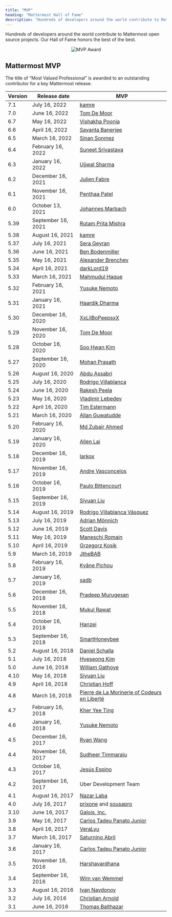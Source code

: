 ```yaml
---
title: "MVP"
heading: "Mattermost Hall of Fame"
description: "Hundreds of developers around the world contribute to Mattermost open source projects. Our Hall of Fame honors the best of the best."
---
```


Hundreds of developers around the world contribute to Mattermost open source projects. Our Hall of Fame honors the best of the best.

<span style="display:block;text-align:center;margin:auto">![MVP Award](/img/mvp_award.png)</span>

## Mattermost MVP
The title of “Most Valued Professional” is awarded to an outstanding contributor for a key Mattermost release.


| Version | Release date       | MVP                                                                               |
|---------|--------------------|-----------------------------------------------------------------------------------|
| 7.1     | July 16, 2022      | [kamre](https://github.com/kamre)                                                 |
| 7.0     | June 16, 2022      | [Tom De Moor](https://github.com/ctlaltdieliet)                                   |
| 6.7     | May 16, 2022       | [Vishakha Poonia](https://github.com/VishakhaPoonia)                              |
| 6.6     | April 16, 2022     | [Sayanta Banerjee](https://github.com/Sayanta66)                                  |
| 6.5     | March 16, 2022     | [Sinan Sonmez](https://github.com/sinansonmez)                                    |
| 6.4     | February 16, 2022  | [Suneet Srivastava](https://github.com/codedsun)                                  |
| 6.3     | January 16, 2022   | [Ujjwal Sharma](https://github.com/shadowshot-x)                                  |
| 6.2     | December 16, 2021  | [Julien Fabre](https://github.com/jufab)                                          |
| 6.1     | November 16, 2021  | [Penthaa Patel](https://github.com/penthaapatel)                                  |
| 6.0     | October 13, 2021   | [Johannes Marbach](https://github.com/Johennes)                                   |
| 5.39    | September 16, 2021 | [Rutam Prita Mishra](https://github.com/Rutam21)                                  |
| 5.38    | August 16, 2021    | [kamre](https://github.com/kamre)                                                 |
| 5.37    | July 16, 2021      | [Sera Geyran](https://github.com/srgyrn)                                          |
| 5.36    | June 16, 2021      | [Ben Bodenmiller](https://github.com/bbodenmiller)                                |
| 5.35    | May 16, 2021       | [Alexander Brenchev](https://github.com/TheDarkestDay)                            |
| 5.34    | April 16, 2021     | [darkLord19](https://github.com/darkLord19)                                       |
| 5.33    | March 16, 2021     | [Mahmudul Haque](https://github.com/mahmud2011)                                   |
| 5.32    | February 16, 2021  | [Yusuke Nemoto](https://github.com/kaakaa)                                        |
| 5.31    | January 16, 2021   | [Haardik Dharma](https://github.com/haardikdharma10)                              |
| 5.30    | December 16, 2020  | [XxLilBoPeepsxX](https://github.com/XxLilBoPeepsxX)                               |
| 5.29    | November 16, 2020  | [Tom De Moor](https://github.com/ctlaltdieliet)                                   |
| 5.28    | October 16, 2020   | [Soo Hwan Kim](https://github.com/josephk96)                                      |
| 5.27    | September 16, 2020 | [Mohan Prasath](https://github.com/openmohan)                                     |
| 5.26    | August 16, 2020    | [Abdu Assabri](https://github.com/abdusabri)                                      |
| 5.25    | July 16, 2020      | [Rodrigo Villablanca](https://github.com/rvillablanca)                            |
| 5.24    | June 16, 2020      | [Rakesh Peela](https://github.com/rakhi2104)                                      |
| 5.23    | May 16, 2020       | [Vladimir Lebedev](https://github.com/nadalfederer)                               |
| 5.22    | April 16, 2020     | [Tim Estermann](https://github.com/der-test)                                      |
| 5.21    | March 16, 2020     | [Allan Guwatudde](https://github.com/AGMETEOR)                                    |
| 5.20    | February 16, 2020  | [Md Zubair Ahmed](https://github.com/M-ZubairAhmed)                               |
| 5.19    | January 16, 2020   | [Allen Lai](https://github.com/allenlai18)                                        |
| 5.18    | December 16, 2019  | [larkox](https://github.com/larkox)                                               |
| 5.17    | November 16, 2019  | [Andre Vasconcelos](https://github.com/avasconcelos114)                           |
| 5.16    | October 16, 2019   | [Paulo Bittencourt](https://github.com/pbitty)                                    |
| 5.15    | September 16, 2019 | [Siyuan Liu](https://github.com/liusy182)                                         |
| 5.14    | August 16, 2019    | [Rodrigo Villablanca Vásquez](https://github.com/rvillablanca)                    |
| 5.13    | July 16, 2019      | [Adrian Mönnich](https://github.com/thiefmaster)                                  |
| 5.12    | June 16, 2019      | [Scott Davis](https://github.com/scottleedavis)                                   |
| 5.11    | May 16, 2019       | [Maneschi Romain](https://github.com/manland)                                     |
| 5.10    | April 16, 2019     | [Grzegorz Kosik](https://github.com/kosgrz)                                       |
| 5.9     | March 16, 2019     | [JtheBAB](https://github.com/JtheBAB)                                             |
| 5.8     | February 16, 2019  | [Kyâne Pichou](https://github.com/pichouk)                                        |
| 5.7     | January 16, 2019   | [sadb](https://github.com/sadb)                                                   |
| 5.6     | December 16, 2018  | [Pradeep Murugesan](https://github.com/pradeepmurugesan)                          |
| 5.5     | November 16, 2018  | [Mukul Rawat](https://github.com/mukulrawat1986)                                  |
| 5.4     | October 16, 2018   | [Hanzei](https://github.com/Hanzei)                                               |
| 5.3     | September 16, 2018 | [SmartHoneybee](https://github.com/SmartHoneybee)                                 |
| 5.2     | August 16, 2018    | [Daniel Schalla](https://github.com/DSchalla)                                     |
| 5.1     | July 16, 2018      | [Hyeseong Kim](https://github.com/cometkim)                                       |
| 5.0     | June 16, 2018      | [William Gathoye](https://github.com/wget)                                        |
| 4.10    | May 16, 2018       | [Siyuan Liu](https://github.com/liusy182)                                         |
| 4.9     | April 16, 2018     | [Christian Hoff](https://github.com/chumbalum)                                    |
| 4.8     | March 16, 2018     | [Pierre de La Morinerie of Codeurs en Liberté](https://github.com/kemenaran)      |
| 4.7     | February 16, 2018  | [Kher Yee Ting](https://github.com/tkbky)                                         |
| 4.6     | January 16, 2018   | [Yusuke Nemoto](https://github.com/kaakaa)                                        |
| 4.5     | December 16, 2017  | [Ryan Wang](https://github.com/r-wang97)                                          |
| 4.4     | November 16, 2017  | [Sudheer Timmaraju](https://github.com/sudheerDev)                                |
| 4.3     | October 16, 2017   | [Jesús Espino](https://github.com/jespino)                                        |
| 4.2     | September 16, 2017 | Uber Development Team                                                             |
| 4.1     | August 16, 2017    | [Nazar Laba](https://github.com/n1aba)                                            |
| 4.0     | July 16, 2017      | [prixone](https://github.com/prixone) and [sousapro](https://github.com/sousapro) |
| 3.10    | June 16, 2017      | [Galois, Inc.](https://github.com/matterhorn-chat)                                |
| 3.9     | May 16, 2017       | [Carlos Tadeu Panato Junior](https://github.com/cpanato)                          |
| 3.8     | April 16, 2017     | [VeraLyu](https://github.com/veralyu)                                             |
| 3.7     | March 16, 2017     | [Saturnino Abril](https://github.com/saturninoabril)                              |
| 3.6     | January 16, 2017   | [Carlos Tadeu Panato Junior](https://github.com/cpanato)                          |
| 3.5     | November 16, 2016  | [Harshavardhana](https://github.com/harshavardhana)                               |
| 3.4     | September 16, 2016 | [Wim van Wemmel](https://github.com/42wim)                                        |
| 3.3     | August 16, 2016    | [Ivan Naydonov](https://github.com/samogot)                                       |
| 3.2     | July 16, 2016      | [Christian Arnold](https://github.com/meilon)                                     |
| 3.1     | June 16, 2016      | [Thomas Balthazar](https://github.com/tbalthazar)                                 |

